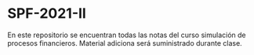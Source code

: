 # SPF-2021-II
En este repositorio se encuentran todas las notas del curso simulación de procesos financieros. Material adiciona será suministrado durante clase.
